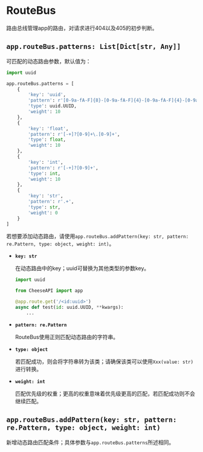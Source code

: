 # **RouteBus**

路由总线管理app的路由，对请求进行404以及405的初步判断。

## **`app.routeBus.patterns: List[Dict[str, Any]]`**

可匹配的动态路由参数，默认值为：

```python
import uuid

app.routeBus.patterns = [
    {
        'key': 'uuid',
        'pattern': r'[0-9a-fA-F]{8}-[0-9a-fA-F]{4}-[0-9a-fA-F]{4}-[0-9a-fA-F]{4}-[0-9a-fA-F]{12}',
        'type': uuid.UUID,
        'weight': 10
    },
    {
        'key': 'float',
        'pattern': r'[-+]?[0-9]+\.[0-9]+',
        'type': float,
        'weight': 10
    },
    {
        'key': 'int',
        'pattern': r'[-+]?[0-9]+',
        'type': int,
        'weight': 10
    },
    {
        'key': 'str',
        'pattern': r'.+',
        'type': str,
        'weight': 0
    }
]
```

若想要添加动态路由，请使用`app.routeBus.addPattern(key: str, pattern: re.Pattern, type: object, weight: int)`。

- **`key: str`**

    在动态路由中的key；uuid可替换为其他类型的参数key。

    ```python
    import uuid

    from CheeseAPI import app

    @app.route.get('/<id:uuid>')
    async def test(id: uuid.UUID, **kwargs):
        ...
    ```

- **`pattern: re.Pattern`**

    RouteBus使用正则匹配动态路由的字符串。

- **`type: object`**

    若匹配成功，则会将字符串转为该类；请确保该类可以使用`Xxx(value: str)`进行转换。

- **`weight: int`**

    匹配优先级的权重；更高的权重意味着优先级更高的匹配，若匹配成功则不会继续匹配。

## **`app.routeBus.addPattern(key: str, pattern: re.Pattern, type: object, weight: int)`**

新增动态路由匹配条件；具体参数与`app.routeBus.patterns`所述相同。
